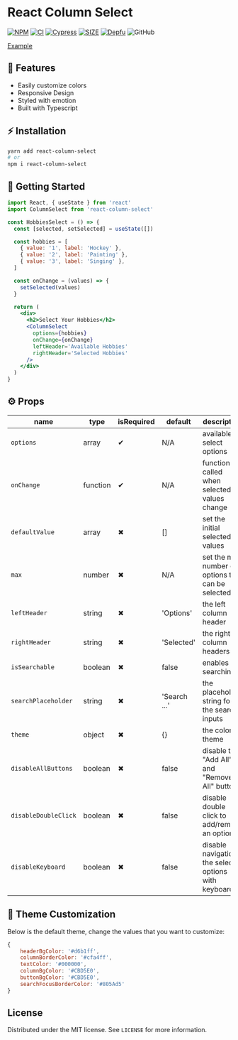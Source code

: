 # React Column Select

[![NPM](https://badgen.net/npm/v/react-column-select)](https://www.npmjs.com/package/react-column-select)
[![CI](https://github.com/chr-ge/react-column-select/actions/workflows/ci.yml/badge.svg?branch=develop)](https://github.com/chr-ge/react-column-select/actions/workflows/ci.yml)
[![Cypress](https://github.com/chr-ge/react-column-select/actions/workflows/cypress.yml/badge.svg?branch=develop)](https://github.com/chr-ge/react-column-select/actions/workflows/cypress.yml)
[![SIZE](https://badgen.net/bundlephobia/min/react-column-select)](https://bundlephobia.com/result?p=react-column-select)
[![Depfu](https://badges.depfu.com/badges/c540bb2dbd4e634a557231ecd335474e/overview.svg)](https://depfu.com/repos/github/chr-ge/react-column-select?project_id=24188)
![GitHub](https://img.shields.io/github/license/chr-ge/react-column-select)

[Example](https://react-column-select.chr-ge.com/?path=/story/example-column-select--default)

## 🚀 Features

- Easily customize colors
- Responsive Design
- Styled with emotion
- Built with Typescript

## ⚡ Installation

```sh
yarn add react-column-select
# or
npm i react-column-select
```

## 🏁 Getting Started

```jsx
import React, { useState } from 'react'
import ColumnSelect from 'react-column-select'

const HobbiesSelect = () => {
  const [selected, setSelected] = useState([])

  const hobbies = [
    { value: '1', label: 'Hockey' },
    { value: '2', label: 'Painting' },
    { value: '3', label: 'Singing' },
  ]

  const onChange = (values) => {
    setSelected(values)
  }

  return (
    <div>
      <h2>Select Your Hobbies</h2>
      <ColumnSelect
        options={hobbies}
        onChange={onChange}
        leftHeader='Available Hobbies'
        rightHeader='Selected Hobbies'
      />
    </div>
  )
}
```

## ⚙️ Props

| name                 | type     | isRequired | default      | description                                         |
| -------------------- | -------- | ---------- | ------------ | --------------------------------------------------- |
| `options`            | array    | ✔          | N/A          | available select options                            |
| `onChange`           | function | ✔          | N/A          | function called when selected values change         |
| `defaultValue`       | array    | ✖          | []           | set the initial selected values                     |
| `max`                | number   | ✖          | N/A          | set the max number of options that can be selected  |
| `leftHeader`         | string   | ✖          | 'Options'    | the left column header                              |
| `rightHeader`        | string   | ✖          | 'Selected'   | the right column headers                            |
| `isSearchable`       | boolean  | ✖          | false        | enables searching                                   |
| `searchPlaceholder`  | string   | ✖          | 'Search ...' | the placeholder string for the search inputs        |
| `theme`              | object   | ✖          | {}           | the color theme                                     |
| `disableAllButtons`  | boolean  | ✖          | false        | disable the "Add All" and "Remove All" buttons      |
| `disableDoubleClick` | boolean  | ✖          | false        | disable double click to add/remove an option        |
| `disableKeyboard`    | boolean  | ✖          | false        | disable navigation the select options with keyboard |

## 🎨 Theme Customization

Below is the default theme, change the values that you want to customize:

```jsx
{
    headerBgColor: '#d6b1ff',
    columnBorderColor: '#cfa4ff',
    textColor: '#000000',
    columnBgColor: '#CBD5E0',
    buttonBgColor: '#CBD5E0',
    searchFocusBorderColor: '#805Ad5'
}
```

## License

Distributed under the MIT license. See `LICENSE` for more information.
